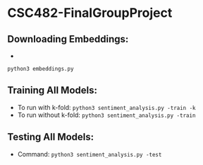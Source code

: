 # CSC482-FinalGroupProject

## Downloading Embeddings: 
-  
`python3 embeddings.py`

## Training All Models: 
- To run with k-fold: 
`python3 sentiment_analysis.py -train -k`
- To run without k-fold: 
`python3 sentiment_analysis.py -train`

## Testing All Models: 
- Command: 
`python3 sentiment_analysis.py -test`
